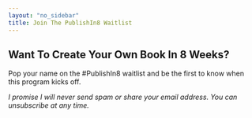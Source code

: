 ```yaml
---
layout: "no_sidebar"
title: Join The PublishIn8 Waitlist
---
```


## Want To Create Your Own Book In 8 Weeks?

Pop your name on the #PublishIn8 waitlist and be the first to know when this program kicks off.

<script async id="_ck_365306" src="https://forms.convertkit.com/365306?v=7"></script>


*I promise I will never send spam or share your email address. You can unsubscribe at any time.*
